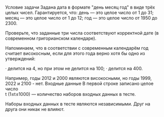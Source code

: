 Условие задачи
Задана дата в формате "день месяц год" в виде трёх целых чисел. Гарантируется, что:
день — это целое число от 1 до 31;
месяц — это целое число от 1 до 12;
год — это целое число от 1950 до 2300.

Проверьте, что заданные три числа соответствуют корректной дате (в современном григорианском календаре).

Напоминаем, что в соответствии с современным календарём год считает високосным, если для этого года верно хотя бы одно из утверждений:

· делится на 4, но при этом не делится на 100;
· делится на 400.

Например, годы 2012 и 2000 являются високосными, но годы 1999, 2022 и 2100 - нет.
Входные данные
В первой строке записано целое число  
t (1≤t≤1000) —  количество наборов входных данных в тесте.

Наборы входных данных в тесте являются независимыми. Друг на друга они никак не влияют.